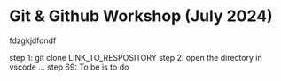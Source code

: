 # Git & Github Workshop (July 2024)
fdzgkjdfondf

step 1: git clone LINK_TO_RESPOSITORY
step 2: open the directory in vscode
...
step 69: To be is to do